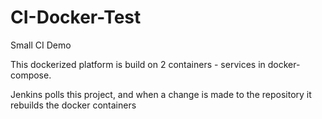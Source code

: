 # CI-Docker-Test
Small CI Demo

This dockerized platform is build on 2 containers - services in docker-compose.


Jenkins polls this project, and when a change is made to the repository it rebuilds the docker containers
